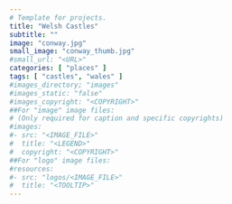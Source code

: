 ```yaml
---
# Template for projects.
title: "Welsh Castles"
subtitle: ""
image: "conway.jpg"
small_image: "conway_thumb.jpg"
#small_url: "<URL>"
categories: [ "places" ]
tags: [ "castles", "wales" ]
#images_directory; "images"
#images_static: "false"
#images_copyright: "<COPYRIGHT>"
##For "image" image files:
# (Only required for caption and specific copyrights)
#images:
#- src: "<IMAGE_FILE>"
#  title: "<LEGEND>"
#  copyright: "<COPYRIGHT>"
##For "logo" image files:
#resources:
#- src: "logos/<IMAGE_FILE>"
#  title: "<TOOLTIP>"
---
```


